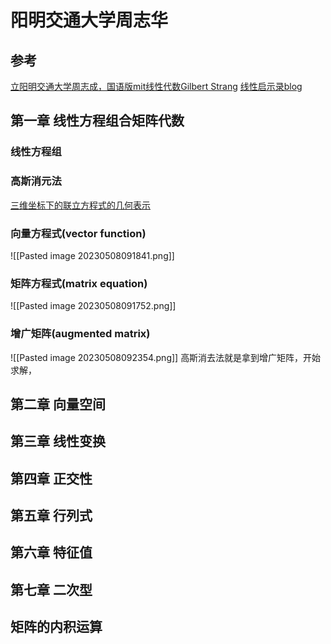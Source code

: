# 阳明交通大学周志华
## 参考
[立阳明交通大学周志成，国语版mit线性代数Gilbert Strang](https://www.bilibili.com/video/BV1c14y177A6/?spm_id_from=333.788&vd_source=b92112731015c20054034d26c9ad8a67)
[线性启示录blog](https://ccjou.wordpress.com/2013/02/20/%E9%AB%98%E6%96%AF%E6%B6%88%E5%8E%BB%E6%B3%95/)

## 第一章 线性方程组合矩阵代数 
### 线性方程组
### 高斯消元法
   [三维坐标下的联立方程式的几何表示](https://www.bilibili.com/video/BV1c14y177A6?t=281.2)
###  向量方程式(vector function)
   ![[Pasted image 20230508091841.png]]
###  矩阵方程式(matrix equation)
   ![[Pasted image 20230508091752.png]]
### 增广矩阵(augmented matrix)
   ![[Pasted image 20230508092354.png]]
高斯消去法就是拿到增广矩阵，开始求解，
## 第二章 向量空间
## 第三章 线性变换
## 第四章 正交性
## 第五章 行列式
## 第六章 特征值
## 第七章 二次型
## 矩阵的内积运算

